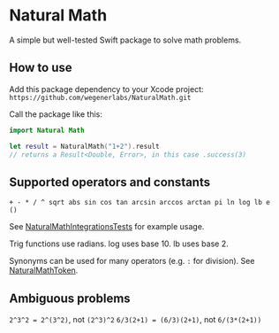 # Natural Math

A simple but well-tested Swift package to solve math problems.

## How to use

Add this package dependency to your Xcode project: `https://github.com/wegenerlabs/NaturalMath.git`

Call the package like this:
```swift
import Natural Math

let result = NaturalMath("1+2").result
// returns a Result<Double, Error>, in this case .success(3)
```

## Supported operators and constants

```
+ - * / ^ sqrt abs sin cos tan arcsin arccos arctan pi ln log lb e
()
```

See [NaturalMathIntegrationsTests](https://github.com/wegenerlabs/NaturalMath/blob/main/Tests/NaturalMathTests/NaturalMathIntegrationsTests.swift) for example usage.

Trig functions use radians. log uses base 10. lb uses base 2.

Synonyms can be used for many operators (e.g. `:` for division). See [NaturalMathToken](https://github.com/wegenerlabs/NaturalMath/blob/main/Sources/NaturalMath/NaturalMathToken.swift).

## Ambiguous problems

`2^3^2 = 2^(3^2)`, not `(2^3)^2`
`6/3(2+1) = (6/3)(2+1)`, not `6/(3*(2+1))`
